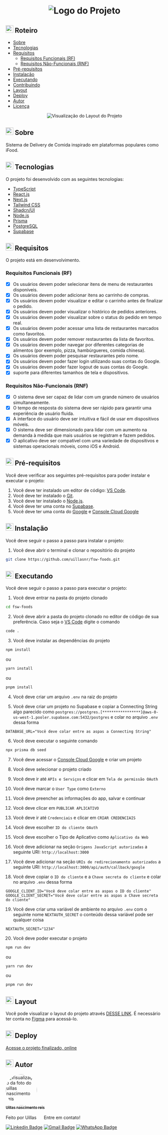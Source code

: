 <h1 align="center">
  <img src="./public/logo.png" alt="Logo do Projeto">
</h1>

## <img src="https://em-content.zobj.net/source/apple/391/page-with-curl_1f4c3.png" height="24px" /> Roteiro

- [Sobre](#sobre)
- [Tecnologias](#tecnologias)
- [Requisitos](#requisitos)
  - [Requisitos Funcionais (RF)](#requisitos-funcionais)
  - [Requisitos Não-Funcionais (RNF)](#requisitos-nao-funcionais)
- [Pré-requisitos](#pre-requisitos)
- [Instalação](#instalacao)
- [Executando](#executando)
- [Contribuindo](#contribuindo)
- [Layout](#layout)
- [Deploy](#deploy)
- [Autor](#autor)
- [Licença](#licenca)

<p align="center">
<img 
    src="./public/FSW-food.png" 
    alt="Visualização do Layout do Projeto"
  />
</p>

## <img src="https://em-content.zobj.net/source/apple/391/question-mark_2753.png" height="24px" /> Sobre

Sistema de Delivery de Comida inspirado em plataformas populares como iFood.

## <img src="https://em-content.zobj.net/source/apple/391/hammer-and-wrench_1f6e0-fe0f.png" height="24px" /> Tecnologias

O projeto foi desenvolvido com as seguintes tecnologias:

- [TypeScript](https://www.typescriptlang.org/)
- [React.js](https://react.dev/)
- [Next.js](https://nextjs.org/)
- [Tailwind CSS](https://tailwindcss.com/)
- [Shadcn/UI](https://ui.shadcn.com/)
- [Node.js](https://nodejs.org/en)
- [Prisma](https://www.prisma.io/)
- [PostgreSQL](https://www.postgresql.org/)
- [Supabase](https://supabase.com/)

## <img src="https://em-content.zobj.net/source/apple/391/rocket_1f680.png" height="24px" /> Requisitos

O projeto está em desenvolvimento.

### Requisitos Funcionais (RF)

- [x] Os usuários devem poder selecionar itens de menu de restaurantes disponíveis.
- [x] Os usuários devem poder adicionar itens ao carrinho de compras.
- [x] Os usuários devem poder visualizar e editar o carrinho antes de finalizar o pedido.
- [x] Os usuários devem poder visualizar o histórico de pedidos anteriores.
- [x] Os usuários devem poder visualizar sobre o status do pedido em tempo real.
- [x] Os usuários devem poder acessar uma lista de restaurantes marcados como favoritos.
- [x] Os usuários devem poder remover restaurantes da lista de favoritos.
- [x] Os usuários devem poder navegar por diferentes categorias de alimentos (por exemplo, pizza, hambúrgueres, comida chinesa).
- [x] Os usuários devem poder pesquisar restaurantes pelo nome.
- [x] Os usuários devem poder fazer login utilizando suas contas do Google.
- [x] Os usuários devem poder fazer logout de suas contas do Google.
- [x] suporte para diferentes tamanhos de tela e dispositivos.

### Requisitos Não-Funcionais (RNF)

- [x] O sistema deve ser capaz de lidar com um grande número de usuários simultaneamente.
- [x] O tempo de resposta do sistema deve ser rápido para garantir uma experiência de usuário fluida.
- [x] A interface do usuário deve ser intuitiva e fácil de usar em dispositivos móveis.
- [x] O sistema deve ser dimensionado para lidar com um aumento na demanda à medida que mais usuários se registram e fazem pedidos.
- [x] O aplicativo deve ser compatível com uma variedade de dispositivos e sistemas operacionais móveis, como iOS e Android.

## <img src="https://em-content.zobj.net/source/apple/391/clipboard_1f4cb.png" height="24px" /> Pré-requisitos

Você deve verificar aos seguintes pré-requisitos para poder instalar e executar o projeto:

1. Você deve ter instalado um editor de código: [VS Code](https://code.visualstudio.com/download/).
2. Você deve ter instalado o [Git](https://git-scm.com/downloads/).
3. Você deve ter instalado o [Node.js](https://nodejs.org/en/).
4. Você deve ter uma conta no [Supabase](https://supabase.com).
5. Você deve ter uma conta do [Google](https://gogole.com/) e [Console Cloud Google](https://console.cloud.google.com/)

## <img src="https://em-content.zobj.net/source/apple/391/wrench_1f527.png" height="24px" /> Instalação

Você deve seguir o passo a passo para instalar o projeto:

1. Você deve abrir o terminal e clonar o repositório do projeto

```bash
git clone https://github.com/uillasnr/fsw-foods.git
```

## <img src="https://em-content.zobj.net/source/apple/391/gear_2699-fe0f.png" height="24px" /> Executando

Você deve seguir o passo a passo para executar o projeto:

1. Você deve entrar na pasta do projeto clonado

```bash
cd fsw-foods
```

2. Você deve abrir a pasta do projeto clonado no editor de código de sua preferência. Caso seja o [VS Code](https://code.visualstudio.com/download/) digite o comando

```bash
code .
```

3. Você deve instalar as dependências do projeto

```bash
npm install
```

ou

```bash
yarn install
```

ou

```bash
pnpm install
```

4. Você deve criar um arquivo `.env` na raiz do projeto

5. Você deve criar um projeto no Supabase e copiar a Connecting String algo parecido como `postgres://postgres.[*****************]@aws-0-us-west-1.pooler.supabase.com:5432/postgres` e colar no arquivo `.env` dessa forma

```env
DATABASE_URL="Você deve colar entre as aspas a Connecting String"
```

6. Você deve executar o seguinte comando

```bash
npx prisma db seed
```

7. Você deve acessar o [Console Cloud Google](https://console.cloud.google.com/) e criar um projeto

8. Você deve selecionar o projeto criado

9. Você deve ir até `APIs e Serviços` e clicar em `Tela de permissão OAuth`

10. Você deve marcar o `User Type` como `Externo`

11. Você deve preencher as informações do app, salvar e continuar

12. Você deve clicar em `PUBLICAR APLICATIVO`

13. Você deve ir até `Credenciais` e clicar em `CRIAR CREDENCIAIS`

14. Você deve escolher `ID do cliente OAuth`

15. Você deve escolher o Tipo de Aplicativo como `Aplicativo da Web`

16. Você deve adicionar na seção `Origens JavaScript autorizadas` a seguinte URI: `http://localhost:3000`

17. Você deve adicionar na seção `URIs de redirecionamento autorizados` a seguinte URI: `http://localhost:3000/api/auth/callback/google`

18. Você deve copiar o `ID do cliente` e a `Chave secreta do cliente` e colar no arquivo `.env` dessa forma

```env
GOOGLE_CLIENT_ID="Você deve colar entre as aspas o ID do cliente"
GOOGLE_CLIENT_SECRET="Você deve colar entre as aspas a Chave secreta do cliente"
```

19. Você deve criar uma variável de ambiente no arquivo `.env` com o seguinte nome `NEXTAUTH_SECRET` o conteúdo dessa variável pode ser qualquer coisa

```env
NEXTAUTH_SECRET="1234"
```

20. Você deve poder executar o projeto

```bash
npm run dev
```

ou

```bash
yarn run dev
```

ou

```bash
pnpm run dev
```


## <img src="https://em-content.zobj.net/source/apple/391/bookmark_1f516.png" height="24px" /> Layout

Você pode visualizar o layout do projeto através [DESSE LINK](https://www.figma.com/file/uQIgYk6xDRWgjHCjlaDYBo/%5BLIVE%5D-FSW-Foods?type=design&node-id=381-7368&mode=design). É necessário ter conta no [Figma](https://figma.com) para acessá-lo.

## <img src="https://em-content.zobj.net/source/apple/391/globe-with-meridians_1f310.png" height="24px" /> Deploy

[Acesse o projeto finalizado, online](https://fsw-foods-liart.vercel.app/)

## <img src="https://em-content.zobj.net/source/apple/391/man-technologist_1f468-200d-1f4bb.png" height="24px" /> Autor

<a href="https://github.com/uillasnr">
  <img 
    style="border-radius: 50%;" 
    src="https://media.licdn.com/dms/image/D4D03AQFE8DxQtLa4vQ/profile-displayphoto-shrink_200_200/0/1692109078506?e=1721260800&v=beta&t=DBUuY1w2veh5PhEZyRzeGVT1w16IY1ja-H0dgsYcvvA" 
    width="100px;" 
    alt="Visualização da foto do uillas nascimento reis"
  />
  <br />
  <sub>
    <strong>Uillas nascimento reis</strong>
  </sub>
</a>

Feito por Uillas <img src="https://raw.githubusercontent.com/kaueMarques/kaueMarques/master/hi.gif" height="16px" /> Entre em contato!

[![Linkedin Badge](https://img.shields.io/badge/LinkedIn-%230077B5.svg?style=flat-square&logo=Linkedin&logoColor=white&link=https://https://www.linkedin.com/in/uillasnr)](https://www.linkedin.com/in/uillasnr)
[![Gmail Badge](https://img.shields.io/badge/-Gmail-%23333?style=flat-square&logo=gmail&logoColor=white&link=mailto:wiliasreis@hotmail.com)](wiliasreis@hotmail.com)
[![WhatsApp Badge](https://img.shields.io/badge/WhatsApp-%25D366.svg?style=flat-square&logo=WhatsApp&logoColor=white&link=https://wa.me/551234567890)](https://wa.me/5511991654732)

